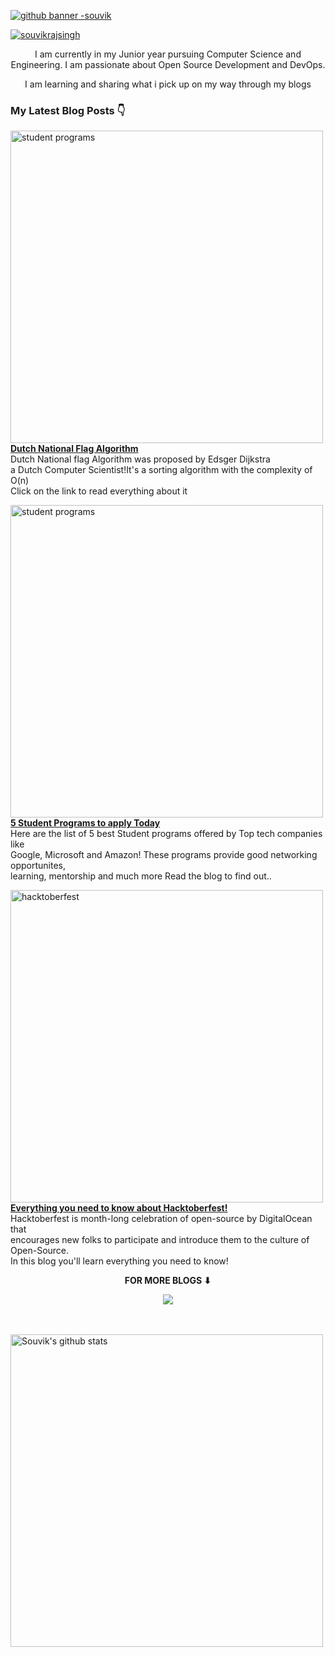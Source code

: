 [![github banner -souvik](https://user-images.githubusercontent.com/81793119/198823624-6e957568-e6fe-4fb9-96b0-d75ceae4fd18.png)](https://twitter.com/intent/follow?screen_name=souvikrajsingh)

<p align="left"> <a href="https://twitter.com/intent/follow?screen_name=souvikrajsingh" target="blank"><img src="https://img.shields.io/twitter/follow/souvikrajsingh?logo=twitter&style=for-the-badge" alt="souvikrajsingh"/></a></p>

<div align="center">
  
I am currently in my Junior year pursuing Computer Science and Engineering. I am passionate about Open Source Development and DevOps.
  
  I am learning and sharing what i pick up on my way through my blogs 
<br>

</div>

<!-- Hashnode Blogs Starts -->
### My Latest Blog Posts 👇

<a href="https://souvikrajsingh.hashnode.dev/dutch-national-flag-algorithm" title="Dutch National Flag Algorithm"><img width="500" alt="student programs" src="https://user-images.githubusercontent.com/81793119/200118001-f5f834ec-2ccf-49e1-a6c4-00690426f3d2.png"><br><strong>Dutch National Flag Algorithm</strong></a>
<br/>Dutch National flag Algorithm was proposed by Edsger Dijkstra <br>a Dutch Computer Scientist!It's a sorting algorithm with the complexity of O(n)<br>
Click on the link to read everything about it <br/>

<a href="https://souvikrajsingh.hashnode.dev/student-program-you-should-definitely-know-about" title="5 Student Programs to apply Today"><img width="500" alt="student programs" src="https://user-images.githubusercontent.com/81793119/198825137-39e6dc4c-5b18-405d-9904-c19d45d8d3ec.png"><br><strong>5 Student Programs to apply Today</strong></a>
<br/>Here are the list of 5 best Student programs offered by Top tech companies like<br>Google, Microsoft and Amazon! These programs provide good networking opportunites,<br>learning, mentorship and much more Read the blog to find out.. <br/>

<a href="https://souvikrajsingh.hashnode.dev/everything-you-need-to-know-about-hacktoberfest" title="Everything you need to know about Hacktoberfest!"><img width="500" alt="hacktoberfest" src="https://user-images.githubusercontent.com/81793119/198825435-8947db33-5fcb-4c9b-b43a-32d96f1c489d.png"><br><strong>Everything you need to know about Hacktoberfest!</strong></a>
<br/>Hacktoberfest is month-long celebration of open-source by DigitalOcean that<br>encourages new folks to participate and introduce them to the culture of Open-Source.<br>In this blog you'll learn everything you need to know!<br/>


<div align="center">
<p align="center"><b>FOR MORE BLOGS ⬇</b></p>
<p><a href="https://souvikrajsingh.hashnode.dev/"><img src="https://img.shields.io/badge/Hashnode-2962FF?style=for-the-badge&logo=hashnode&logoColor=white"></a></p>
</div>

<br>
<br>

<!-- Github stats  -->
 <img width="500" src="https://github-readme-stats.vercel.app/api?username=souvikrajsingh&show_icons=true&include_all_commits=true&theme=tokyonight" alt="Souvik's github stats" />










